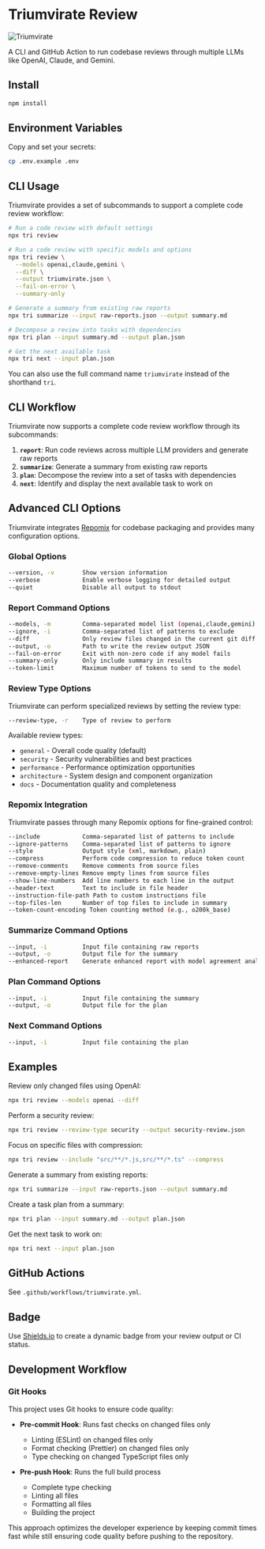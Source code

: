 # Triumvirate Review

![Triumvirate](https://img.shields.io/badge/Triumvirate-Passed-brightgreen)

A CLI and GitHub Action to run codebase reviews through multiple LLMs like OpenAI, Claude, and Gemini.

## Install

```bash
npm install
```

## Environment Variables

Copy and set your secrets:

```bash
cp .env.example .env
```

## CLI Usage

Triumvirate provides a set of subcommands to support a complete code review workflow:

```bash
# Run a code review with default settings
npx tri review

# Run a code review with specific models and options
npx tri review \
  --models openai,claude,gemini \
  --diff \
  --output triumvirate.json \
  --fail-on-error \
  --summary-only

# Generate a summary from existing raw reports
npx tri summarize --input raw-reports.json --output summary.md

# Decompose a review into tasks with dependencies
npx tri plan --input summary.md --output plan.json

# Get the next available task
npx tri next --input plan.json
```

You can also use the full command name `triumvirate` instead of the shorthand `tri`.

## CLI Workflow

Triumvirate now supports a complete code review workflow through its subcommands:

1. **`report`**: Run code reviews across multiple LLM providers and generate raw reports
2. **`summarize`**: Generate a summary from existing raw reports
3. **`plan`**: Decompose the review into a set of tasks with dependencies
4. **`next`**: Identify and display the next available task to work on

## Advanced CLI Options

Triumvirate integrates [Repomix](https://github.com/yamadashy/repomix) for codebase packaging and provides many configuration options.

### Global Options

```bash
--version, -v        Show version information
--verbose            Enable verbose logging for detailed output
--quiet              Disable all output to stdout
```

### Report Command Options

```bash
--models, -m         Comma-separated model list (openai,claude,gemini)
--ignore, -i         Comma-separated list of patterns to exclude
--diff               Only review files changed in the current git diff
--output, -o         Path to write the review output JSON
--fail-on-error      Exit with non-zero code if any model fails
--summary-only       Only include summary in results
--token-limit        Maximum number of tokens to send to the model
```

### Review Type Options

Triumvirate can perform specialized reviews by setting the review type:

```bash
--review-type, -r    Type of review to perform
```

Available review types:

- `general` - Overall code quality (default)
- `security` - Security vulnerabilities and best practices
- `performance` - Performance optimization opportunities
- `architecture` - System design and component organization
- `docs` - Documentation quality and completeness

### Repomix Integration

Triumvirate passes through many Repomix options for fine-grained control:

```bash
--include            Comma-separated list of patterns to include
--ignore-patterns    Comma-separated list of patterns to ignore
--style              Output style (xml, markdown, plain)
--compress           Perform code compression to reduce token count
--remove-comments    Remove comments from source files
--remove-empty-lines Remove empty lines from source files
--show-line-numbers  Add line numbers to each line in the output
--header-text        Text to include in file header
--instruction-file-path Path to custom instructions file
--top-files-len      Number of top files to include in summary
--token-count-encoding Token counting method (e.g., o200k_base)
```

### Summarize Command Options

```bash
--input, -i          Input file containing raw reports
--output, -o         Output file for the summary
--enhanced-report    Generate enhanced report with model agreement analysis
```

### Plan Command Options

```bash
--input, -i          Input file containing the summary
--output, -o         Output file for the plan
```

### Next Command Options

```bash
--input, -i          Input file containing the plan
```

## Examples

Review only changed files using OpenAI:

```bash
npx tri review --models openai --diff
```

Perform a security review:

```bash
npx tri review --review-type security --output security-review.json
```

Focus on specific files with compression:

```bash
npx tri review --include "src/**/*.js,src/**/*.ts" --compress
```

Generate a summary from existing reports:

```bash
npx tri summarize --input raw-reports.json --output summary.md
```

Create a task plan from a summary:

```bash
npx tri plan --input summary.md --output plan.json
```

Get the next task to work on:

```bash
npx tri next --input plan.json
```

## GitHub Actions

See `.github/workflows/triumvirate.yml`.

## Badge

Use [Shields.io](https://shields.io) to create a dynamic badge from your review output or CI status.

## Development Workflow

### Git Hooks

This project uses Git hooks to ensure code quality:

- **Pre-commit Hook**: Runs fast checks on changed files only
  - Linting (ESLint) on changed files only
  - Format checking (Prettier) on changed files only
  - Type checking on changed TypeScript files only

- **Pre-push Hook**: Runs the full build process
  - Complete type checking
  - Linting all files
  - Formatting all files
  - Building the project

This approach optimizes the developer experience by keeping commit times fast while still ensuring code quality before pushing to the repository.
